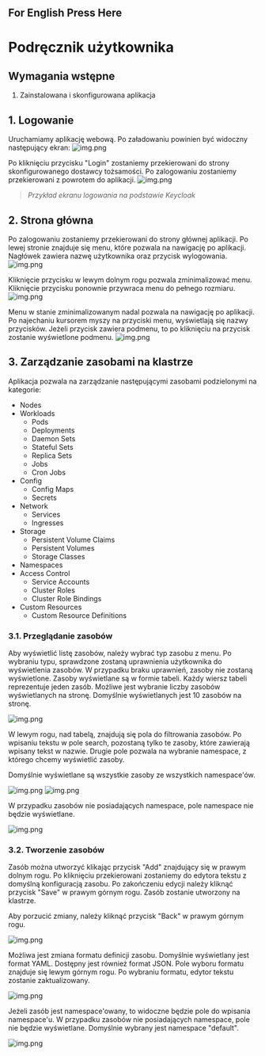 ## For English Press Here

# Podręcznik użytkownika

## Wymagania wstępne
1. Zainstalowana i skonfigurowana aplikacja

## 1. Logowanie
Uruchamiamy aplikację webową. Po załadowaniu powinien być widoczny następujący ekran:
![img.png](images/user_guide_1.png)

Po kliknięciu przycisku "Login" zostaniemy przekierowani do strony skonfigurowanego dostawcy tożsamości. Po zalogowaniu zostaniemy przekierowani z powrotem do aplikacji.
![img.png](images/user_guide_2.png)

> *Przykład ekranu logowania na podstawie Keycloak*

## 2. Strona główna
Po zalogowaniu zostaniemy przekierowani do strony głównej aplikacji. Po lewej stronie znajduje się menu, które pozwala na nawigację po aplikacji. Nagłówek zawiera nazwę użytkownika oraz przycisk wylogowania.
![img.png](images/user_guide_3.png)

Kliknięcie przycisku w lewym dolnym rogu pozwala zminimalizować menu. Kliknięcie przycisku ponownie przywraca menu do pełnego rozmiaru.
![img.png](images/user_guide_4.png)

Menu w stanie zminimalizowanym nadal pozwala na nawigację po aplikacji. Po najechaniu kursorem myszy na przyciski menu, wyświetlają się nazwy przycisków. Jeżeli przycisk zawiera podmenu, to po kliknięciu na przycisk zostanie wyświetlone podmenu.
![img.png](images/user_guide_5.png)

## 3. Zarządzanie zasobami na klastrze
Aplikacja pozwala na zarządzanie następującymi zasobami podzielonymi na kategorie:
- Nodes
- Workloads
    - Pods
    - Deployments
    - Daemon Sets
    - Stateful Sets
    - Replica Sets
    - Jobs
    - Cron Jobs
- Config
    - Config Maps
    - Secrets
- Network
    - Services
    - Ingresses
- Storage
    - Persistent Volume Claims
    - Persistent Volumes
    - Storage Classes
- Namespaces
- Access Control
    - Service Accounts
    - Cluster Roles
    - Cluster Role Bindings
- Custom Resources
    - Custom Resource Definitions

### 3.1. Przeglądanie zasobów
Aby wyświetlić listę zasobów, należy wybrać typ zasobu z menu. Po wybraniu typu, sprawdzone zostaną uprawnienia użytkownika do wyświetlenia zasobów. W przypadku braku uprawnień, zasoby nie zostaną wyświetlone.
Zasoby wyświetlane są w formie tabeli. Każdy wiersz tabeli reprezentuje jeden zasób. Możliwe jest wybranie liczby zasobów wyświetlanych na stronę. Domyślnie wyświetlanych jest 10 zasobów na stronę.

![img.png](images/user_guide_6.png)

W lewym rogu, nad tabelą, znajdują się pola do filtrowania zasobów. Po wpisaniu tekstu w pole search, pozostaną tylko te zasoby, które zawierają wpisany tekst w nazwie. 
Drugie pole pozwala na wybranie namespace, z którego chcemy wyświetlić zasoby. 

Domyślnie wyświetlane są wszystkie zasoby ze wszystkich namespace'ów.

![img.png](images/user_guide_7.png)
![img.png](images/user_guide_8.png)

W przypadku zasobów nie posiadających namespace, pole namespace nie będzie wyświetlane.

![img.png](images/user_guide_9.png)

### 3.2. Tworzenie zasobów
Zasób można utworzyć klikając przycisk "Add" znajdujący się w prawym dolnym rogu. Po kliknięciu przekierowani zostaniemy do edytora tekstu z domyślną konfiguracją zasobu. 
Po zakończeniu edycji należy kliknąć przycisk "Save" w prawym górnym rogu. Zasób zostanie utworzony na klastrze.

Aby porzucić zmiany, należy kliknąć przycisk "Back" w prawym górnym rogu.

![img.png](images/user_guide_10.png)

Możliwa jest zmiana formatu definicji zasobu. Domyślnie wyświetlany jest format YAML. Dostępny jest również format JSON.
Pole wyboru formatu znajduje się lewym górnym rogu. Po wybraniu formatu, edytor tekstu zostanie zaktualizowany.

![img.png](images/user_guide_11.png)

Jeżeli zasób jest namespace'owany, to widoczne będzie pole do wpisania namespace'u. 
W przypadku zasobów nie posiadających namespace, pole nie będzie wyświetlane. Domyślnie wybrany jest namespace "default".

![img.png](images/user_guide_12.png)


